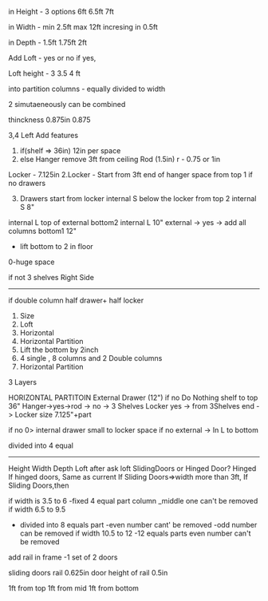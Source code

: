in Height - 3 options
6ft 6.5ft 7ft

in Width - min 2.5ft max 12ft incresing in 0.5ft

in Depth - 1.5ft 1.75ft 2ft

Add Loft - yes or no
if yes,

Loft height - 3 3.5 4 ft

into partition
columns - equally divided to width

2 simutaeneously can be combined

thinckness 0.875in
0.875

3,4
Left
Add features

1. if(shelf => 36in) 12in per space
2. else Hanger remove 3ft from ceiling Rod (1.5in) r - 0.75 or 1in

Locker - 7.125in
2.Locker  - Start from 3ft end of hanger space from top 1
if no drawers

3. Drawers  start from locker
   internal S below the locker  from top 2 internal S 8"

internal L top of external bottom2 internal L 10"
external -> yes -> add all columns bottom1 12"

- lift bottom to 2 in floor

0-huge space

if not 3 shelves
Right Side

---

if double column half drawer+ half locker

1. Size
2. Loft
3. Horizontal
4. Horizontal Partition
5. Lift the bottom by 2inch
6. 4 single , 8 columns and 2 Double columns
7. Horizontal Partition

3 Layers

HORIZONTAL PARTITOIN
External Drawer (12") if no Do Nothing
shelf to top 36"
Hanger->yes->rod -> no -> 3 Shelves
Locker yes -> from 3Shelves end ->  Locker size 7.125"+part

if no 0> internal drawer small to locker space
if no external -> In L to bottom

divided into 4 equal


---



Height
Width
Depth
Loft
after ask loft SlidingDoors or Hinged Door?
Hinged
If hinged doors, Same as current
If Sliding Doors=>width more than 3ft, If Sliding Doors,then

if width is 3.5  to 6
-fixed 4 equal part column
_middle one can't be removed
if width 6.5 to 9.5

- divided into 8 equals part
  -even number cant' be removed
  -odd number can be removed
  if width 10.5 to 12
  -12 equals parts
  even number can't be removed

add rail in frame
-1 set of 2 doors

sliding doors rail 0.625in door
height of rail 0.5in

1ft from top
1ft from mid
1ft from bottom

